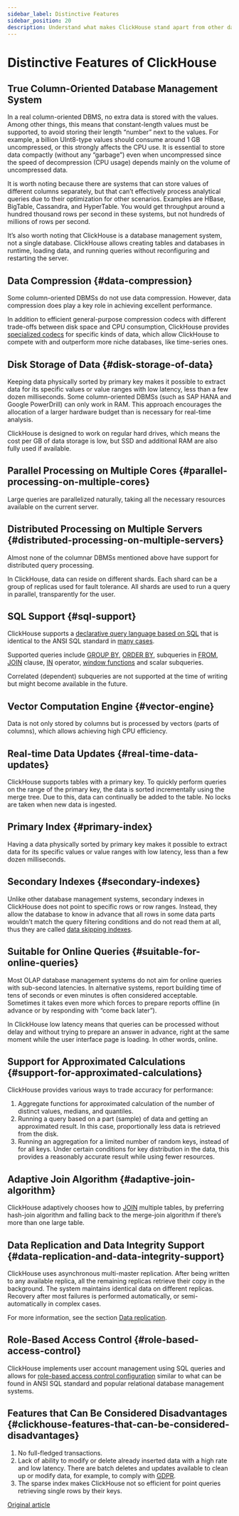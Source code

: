 ```yaml
---
sidebar_label: Distinctive Features
sidebar_position: 20
description: Understand what makes ClickHouse stand apart from other database management systems
---
```


# Distinctive Features of ClickHouse 

## True Column-Oriented Database Management System 

In a real column-oriented DBMS, no extra data is stored with the values. Among other things, this means that constant-length values must be supported, to avoid storing their length “number” next to the values. For example, a billion UInt8-type values should consume around 1 GB uncompressed, or this strongly affects the CPU use. It is essential to store data compactly (without any “garbage”) even when uncompressed since the speed of decompression (CPU usage) depends mainly on the volume of uncompressed data.

It is worth noting because there are systems that can store values of different columns separately, but that can’t effectively process analytical queries due to their optimization for other scenarios. Examples are HBase, BigTable, Cassandra, and HyperTable. You would get throughput around a hundred thousand rows per second in these systems, but not hundreds of millions of rows per second.

It’s also worth noting that ClickHouse is a database management system, not a single database. ClickHouse allows creating tables and databases in runtime, loading data, and running queries without reconfiguring and restarting the server.

## Data Compression {#data-compression}

Some column-oriented DBMSs do not use data compression. However, data compression does play a key role in achieving excellent performance.

In addition to efficient general-purpose compression codecs with different trade-offs between disk space and CPU consumption, ClickHouse provides [specialized codecs](../reference/sql-reference/statements/create/table.md#create-query-specialized-codecs) for specific kinds of data, which allow ClickHouse to compete with and outperform more niche databases, like time-series ones.

## Disk Storage of Data {#disk-storage-of-data}

Keeping data physically sorted by primary key makes it possible to extract data for its specific values or value ranges with low latency, less than a few dozen milliseconds. Some column-oriented DBMSs (such as SAP HANA and Google PowerDrill) can only work in RAM. This approach encourages the allocation of a larger hardware budget than is necessary for real-time analysis.

ClickHouse is designed to work on regular hard drives, which means the cost per GB of data storage is low, but SSD and additional RAM are also fully used if available.

## Parallel Processing on Multiple Cores {#parallel-processing-on-multiple-cores}

Large queries are parallelized naturally, taking all the necessary resources available on the current server.

## Distributed Processing on Multiple Servers {#distributed-processing-on-multiple-servers}

Almost none of the columnar DBMSs mentioned above have support for distributed query processing.

In ClickHouse, data can reside on different shards. Each shard can be a group of replicas used for fault tolerance. All shards are used to run a query in parallel, transparently for the user.

## SQL Support {#sql-support}

ClickHouse supports a [declarative query language based on SQL](/en/sql-reference/) that is identical to the ANSI SQL standard in [many cases](../reference/sql-reference/ansi.md).

Supported queries include [GROUP BY](../reference/sql-reference/statements/select/group-by.md), [ORDER BY](../reference/sql-reference/statements/select/order-by.md), subqueries in [FROM](../reference/sql-reference/statements/select/from.md), [JOIN](../reference/sql-reference/statements/select/join.md) clause, [IN](../reference/sql-reference/operators/in.md) operator, [window functions](../reference/sql-reference/window-functions/) and scalar subqueries.

Correlated (dependent) subqueries are not supported at the time of writing but might become available in the future.

## Vector Computation Engine {#vector-engine}

Data is not only stored by columns but is processed by vectors (parts of columns), which allows achieving high CPU efficiency.

## Real-time Data Updates {#real-time-data-updates}

ClickHouse supports tables with a primary key. To quickly perform queries on the range of the primary key, the data is sorted incrementally using the merge tree. Due to this, data can continually be added to the table. No locks are taken when new data is ingested.

## Primary Index {#primary-index}

Having a data physically sorted by primary key makes it possible to extract data for its specific values or value ranges with low latency, less than a few dozen milliseconds.

## Secondary Indexes {#secondary-indexes}

Unlike other database management systems, secondary indexes in ClickHouse does not point to specific rows or row ranges. Instead, they allow the database to know in advance that all rows in some data parts wouldn’t match the query filtering conditions and do not read them at all, thus they are called [data skipping indexes](../reference/engines/table-engines/mergetree-family/mergetree.md#table_engine-mergetree-data_skipping-indexes).

## Suitable for Online Queries {#suitable-for-online-queries}

Most OLAP database management systems do not aim for online queries with sub-second latencies. In alternative systems, report building time of tens of seconds or even minutes is often considered acceptable. Sometimes it takes even more which forces to prepare reports offline (in advance or by responding with “come back later”).

In ClickHouse low latency means that queries can be processed without delay and without trying to prepare an answer in advance, right at the same moment while the user interface page is loading. In other words, online.

## Support for Approximated Calculations {#support-for-approximated-calculations}

ClickHouse provides various ways to trade accuracy for performance:

1.  Aggregate functions for approximated calculation of the number of distinct values, medians, and quantiles.
2.  Running a query based on a part (sample) of data and getting an approximated result. In this case, proportionally less data is retrieved from the disk.
3.  Running an aggregation for a limited number of random keys, instead of for all keys. Under certain conditions for key distribution in the data, this provides a reasonably accurate result while using fewer resources.

## Adaptive Join Algorithm {#adaptive-join-algorithm}

ClickHouse adaptively chooses how to [JOIN](../reference/sql-reference/statements/select/join.md) multiple tables, by preferring hash-join algorithm and falling back to the merge-join algorithm if there’s more than one large table.

## Data Replication and Data Integrity Support {#data-replication-and-data-integrity-support}

ClickHouse uses asynchronous multi-master replication. After being written to any available replica, all the remaining replicas retrieve their copy in the background. The system maintains identical data on different replicas. Recovery after most failures is performed automatically, or semi-automatically in complex cases.

For more information, see the section [Data replication](../reference/engines/table-engines/mergetree-family/replication.md).

## Role-Based Access Control {#role-based-access-control}

ClickHouse implements user account management using SQL queries and allows for [role-based access control configuration](../reference/operations/access-rights.md) similar to what can be found in ANSI SQL standard and popular relational database management systems.

## Features that Can Be Considered Disadvantages {#clickhouse-features-that-can-be-considered-disadvantages}

1.  No full-fledged transactions.
2.  Lack of ability to modify or delete already inserted data with a high rate and low latency. There are batch deletes and updates available to clean up or modify data, for example, to comply with [GDPR](https://gdpr-info.eu).
3.  The sparse index makes ClickHouse not so efficient for point queries retrieving single rows by their keys.

[Original article](https://clickhouse.com/docs/en/introduction/distinctive-features/) <!--hide-->
